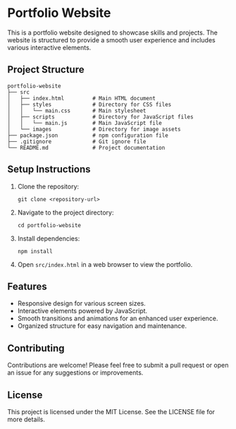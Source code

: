 # Portfolio Website

This is a portfolio website designed to showcase skills and projects. The website is structured to provide a smooth user experience and includes various interactive elements.

## Project Structure

```
portfolio-website
├── src
│   ├── index.html         # Main HTML document
│   ├── styles             # Directory for CSS files
│   │   └── main.css       # Main stylesheet
│   ├── scripts            # Directory for JavaScript files
│   │   └── main.js        # Main JavaScript file
│   └── images             # Directory for image assets
├── package.json           # npm configuration file
├── .gitignore             # Git ignore file
└── README.md              # Project documentation
```

## Setup Instructions

1. Clone the repository:
   ```
   git clone <repository-url>
   ```

2. Navigate to the project directory:
   ```
   cd portfolio-website
   ```

3. Install dependencies:
   ```
   npm install
   ```

4. Open `src/index.html` in a web browser to view the portfolio.

## Features

- Responsive design for various screen sizes.
- Interactive elements powered by JavaScript.
- Smooth transitions and animations for an enhanced user experience.
- Organized structure for easy navigation and maintenance.

## Contributing

Contributions are welcome! Please feel free to submit a pull request or open an issue for any suggestions or improvements.

## License

This project is licensed under the MIT License. See the LICENSE file for more details.
